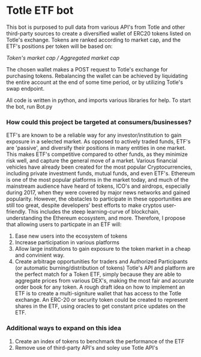 # Totle ETF bot

This bot is purposed to pull data from various API's from Totle and other third-party sources to create
a diversified wallet of ERC20 tokens listed on Totle's exchange. Tokens are ranked according to market cap,
and the ETF's positions per token will be based on:

*Token's market cap / Aggregated market cap*

The chosen wallet makes a POST request to Totle's exchange for purchasing tokens. Rebalancing the wallet can be achieved by
liquidating the entire account at the end of some time period, or by utilizing Totle's swap endpoint. 

All code is written in python, and imports various libraries for help. To start the bot, run Bot.py

### How could this project be targeted at consumers/businesses?
ETF's are known to be a reliable way for any investor/institution to gain exposure in a selected market. As opposed to 
actively traded funds, ETF's are 'passive', and diversify their positions in many entities in one market. This
makes ETF's competitive compared to other funds, as they minimize risk well, and capture the general move of a market.
Various financial vehicles have already been created for the most popular Cryptocurrencies, including private
investment funds, mutual funds, and even ETF's. Ethereum is one of the most popular platforms in the market today, and much of 
the mainstream audience have heard of tokens, ICO's and airdrops, especially during 2017, when they were covered by major
news networks and gained popularity.
However, the obstacles to participate in these opportunities are still too great, despite developers' best efforts to make
cryptos user-friendly. This includes the steep learning-curve of blockchain, understanding the Ethereum ecosystem, and more.
Therefore, I propose that allowing users to particpate in an ETF will: 
1. Ease new users into the ecosystem of tokens 
2. Increase participation in various platforms 
3. Allow large institutions to gain exposure to the token market in a cheap and convinient way.
4. Create arbitrage opportunities for traders and Authorized Participants (or automatic burning/distribution of tokens)
Totle's API and platform are the perfect match for a Token ETF, simply because they are able to aggregate prices from various DEX's,
making the most fair and accurate order book for any token.
A rough draft idea on how to implement an ETF is to create a multi-signiture wallet that has access to the Totle exchange. An ERC-20 or security token could be created to represent shares in the ETF, using oracles to get constant price updates on the ETF.

### Additional ways to expand on this idea
1. Create an index of tokens to benchmark the performance of the ETF
3. Remove use of third-party API's and soley use Totle API's
